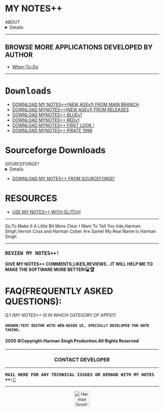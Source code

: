 # MY NOTES++
<summary>ABOUT</summary>
<details>MY NOTES++ IS A APP DEVELOPED BY HARMAN SINGH ON 21 SEP 2020 AND UPLOADED ON GITHUB ON 12 OCT 2020.THIS APP IS DEVELOPED BY AUTHOR SO, THAT PEOPLE CAN WRITE NOTE(NOTHING SPECIAL) AND GET IT'S PDF AND ALSO HAVE POWER TO SEND IT TO THERE FREINDS! AND IT IS ALSO FREE OF COST AND DON'T WANT A 3 OR 16GB RAM.IT WOULD RUN SMOOTH ON EVEN A 100 MB RAM! IT MERELY NEED 2-3KB DISK SPACE😏.</details>
<hr>
<h2>BROWSE MORE APPLICATIONS DEVELOPED BY AUTHOR</h2>
<ul>
<li><a href="https://github.com/VerronCoss/When-To-Do">When-To-Do</a></li>
</ul>
<hr>
<h1><tt>Downloads</tt></h1>
<ul>
 <li><a href="https://github.com/VerronCoss/MYNOTESpp-Main-Concept/archive/main.zip">DOWNLOAD MY NOTES++(NEW AGEv1) FROM MAIN BRANCH</a></li>
 <li><a href="https://github.com/VerronCoss/MYNOTESpp-Main-Concept/files/5397388/MYNOTESpp-Main-Concept-main.zip">DOWNLOAD MYNOTES++(NEW AGEv1) FROM RELEASES</a></li>
 <li><a href="https://github.com/VerronCoss/MYNOTESpp-Main-Concept/files/5395076/MYNOTES%2B%2B.BLUEv1.zip">DOWNLOAD MYNOTES++ BLUEv1</a></li>
 <li><a href="https://github.com/VerronCoss/MYNOTESpp-Main-Concept/files/5395084/MYNOTES%2B%2B.REDv1.zip">DOWNLOAD MYNOTES++ REDv1</a></li>
 <li><a href="https://github.com/VerronCoss/MYNOTESpp-Main-Concept/files/5399362/MYNOTES%2B%2B.FIRST.LOOK.21.SEP.2020.zip">DOWNLOAD MYNOTES++ FIRST LOOK !</a></li>
 <li><a href="https://github.com/VerronCoss/MYNOTESpp-Main-Concept/files/5395078/MYNOTES%2B%2B.MAIN.CONCEPT.zip">DOWNLOAD MYNOTES++ PIRATE 1998</a></li>
</ul>
<h1>Sourceforge Downloads</h1>
<summary>SOURCEFORGE?</summary>
<details>SOURCEFORGE IS JUST LIKE APPSTORE OR PLAYSTORE,WHERE YOU CAN DOWNLOAD APPLICATIONS,WRITE & READ A REVIEW,SCREENSHOTS OF PROJECTS AND MUCH MORE,THAT'S WHY I PUTTED MY NOTES ++ ON SOURCE FORGE!</details>
<ul>
<li><a href="https://sourceforge.net/projects/mynotespp-main-concept/">DOWNLOAD MY NOTES++ FROM SOURCEFORGE!</a></li>
 </ul>
<h1>RESOURCES</h1>
<ul>
<li><a href="https://mynotes-pp-main.glitch.me">USE MY NOTES++ WITH GLITCH!</a></li>
  </ul>
<hr>
  <p>So,To Make It A Little Bit More Clear I Want To Tell You tide,Harman Singh,Verron Coss and Harman Cyber Are Same! My Real Name Is Harman Singh</p>
<hr>
<h3><tt>REVIEW MY NOTES++!</tt></h3>
<p><b>GIVE MY NOTES++ COMMENTS,LIKES,REVIEWS...IT WILL HELP ME TO MAKE THE SOFTWARE MORE BETTER!💻🏆</b></p>
<h1>FAQ(FREQUENTLY ASKED QUESTIONS):</h1>
<p><i>Q.1 [MY NOTES++ IS IN WHICH CATEGORY OF APPS?]</i></p>
<h4><code>ANSWER:TEXT EDITOR WITH WEB-BASED UI, SPECIALLY DEVELOPED FOR NOTE TAKING.</code></h4>
<h4><b>2020 ©Copyright.Harman Singh Production.All Rights Reserved</b></h4>
<hr>
<center><b><h3>CONTACT DEVELOPER</h3></b></center>
<hr>
<p><b><tt>MAIL HERE FOR ANY TECHNICAL ISSUES OR DEMAND WITH MY NOTES ++:<a href="mailto:harmansingh1969@yahoo.com">💾</a></tt></b><p>
<hr>
<center><a href="https://dev.to/harmansingh">
  <img src="https://d2fltix0v2e0sb.cloudfront.net/dev-badge.svg" alt="Harman Singh's DEV Profile" height="50" width="50">
</a></center>
